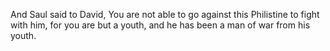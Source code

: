 And Saul said to David, You are not able to go against this Philistine to fight with him, for you are but a youth, and he has been a man of war from his youth.
